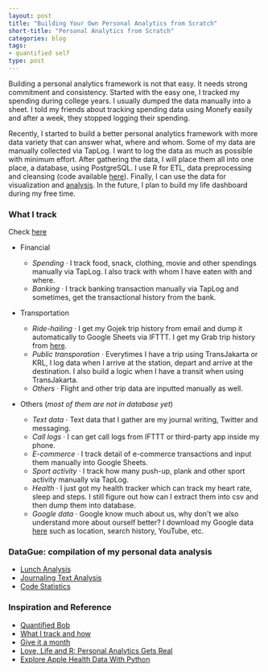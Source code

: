 ```yaml
---
layout: post
title: "Building Your Own Personal Analytics from Scratch"
short-title: "Personal Analytics from Scratch"
categories: blog
tags:
- quantified self
type: post
---
```


Building a personal analytics framework is not that easy. It needs strong commitment and consistency. Started with the easy one, I tracked my spending during college years. I usually dumped the data manually into a sheet. I told my friends about tracking spending data using Monefy easily and after a week, they stopped logging their spending.

Recently, I started to build a better personal analytics framework with more data variety that can answer what, where and whom. Some of my data are manually collected via TapLog. I want to log the data as much as possible with minimum effort. After gathering the data, I will place them all into one place, a database, using PostgreSQL. I use R for ETL, data preprocessing and cleansing (code available [here](https://github.com/rasyidstat/datague-etl)). Finally, I can use the data for visualization and [analysis](../../datague). In the future, I plan to build my life dashboard during my free time.

<!-- ### Framework -->

### What I track

Check [here](../../blog/collect-all-the-data)

* Financial 
	* *Spending* · I track food, snack, clothing, movie and other spendings manually via TapLog. I also track with whom I have eaten with and where.
	* *Banking* · I track banking transaction manually via TapLog and sometimes, get the transactional history from the bank.

* Transportation
	* *Ride-hailing* · I get my Gojek trip history from email and dump it automatically to Google Sheets via IFTTT. I get my Grab trip history from [here](https://hub.grab.com).
	* *Public transporation* · Everytimes I have a trip using TransJakarta or KRL, I log data when I arrive at the station, depart and arrive at the destination. I also build a logic when I have a transit when using TransJakarta.
	* *Others* · Flight and other trip data are inputted manually as well.

* Others (*most of them are not in database yet*)
	* *Text data* · Text data that I gather are my journal writing, Twitter and messaging.
	* *Call logs* · I can get call logs from IFTTT or third-party app inside my phone.
	* *E-commerce* · I track detail of e-commerce transactions and input them manually into Google Sheets.
	* *Sport activity* · I track how many push-up, plank and other sport activity manually via TapLog.
	* *Health* · I just got my health tracker which can track my heart rate, sleep and steps. I still figure out how can I extract them into csv and then dump them into database.
	* *Google data* · Google know much about us, why don't we also understand more about ourself better? I download my Google data [here](https://takeout.google.com/settings/takeout) such as location, search history, YouTube, etc.

### DataGue: compilation of my personal data analysis

* [Lunch Analysis](../../datague/makan-siang)
* [Journaling Text Analysis](../../datague/data-jurnal)
* [Code Statistics](../../datague/main-data-sf)

### Inspiration and Reference

* [Quantified Bob](https://www.quantifiedbob.com/)
* [What I track and how](https://www.reddit.com/r/QuantifiedSelf/comments/7jdhph/what_i_track_and_how/)
* [Give it a month](https://app.mural.co/t/altierlabs0525/m/altierlabs0525/1514539149116/14538a0223470259ce9a441a37bc76bfd5e4d75b)
* [Love, Life and R: Personal Analytics Gets Real](https://www.wired.com/insights/2013/11/love-life-and-r-personal-analytics-gets-real/)
* [Explore Apple Health Data With Python](http://www.markwk.com/data-analysis-for-apple-health.html)

<!-- ## Data Input Convention Guideline

When inputting the data into TapLog, due to the limitation, I need to put my own data input convention so that the ETL scripts can transform the data into clean format. -->




